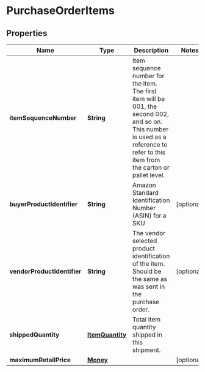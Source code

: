 
# PurchaseOrderItems

## Properties
Name | Type | Description | Notes
------------ | ------------- | ------------- | -------------
**itemSequenceNumber** | **String** | Item sequence number for the item. The first item will be 001, the second 002, and so on. This number is used as a reference to refer to this item from the carton or pallet level. | 
**buyerProductIdentifier** | **String** | Amazon Standard Identification Number (ASIN) for a SKU |  [optional]
**vendorProductIdentifier** | **String** | The vendor selected product identification of the item. Should be the same as was sent in the purchase order. |  [optional]
**shippedQuantity** | [**ItemQuantity**](ItemQuantity.md) | Total item quantity shipped in this shipment. | 
**maximumRetailPrice** | [**Money**](Money.md) |  |  [optional]



